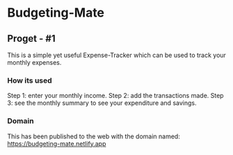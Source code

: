 # Budgeting-Mate
## Proget - #1

This is a simple yet useful Expense-Tracker which can be used to track your monthly expenses.

### How its used

Step 1: enter your monthly income.
Step 2: add the transactions made.
Step 3: see the monthly summary to see your expenditure and savings.

### Domain

This has been published to the web with the domain named: https://budgeting-mate.netlify.app